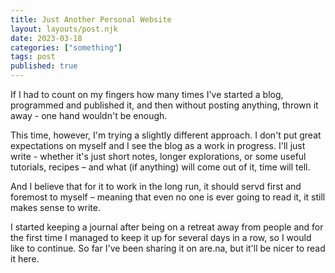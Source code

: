 ```yaml
---
title: Just Another Personal Website
layout: layouts/post.njk
date: 2023-03-18
categories: ["something"]
tags: post
published: true
---
```


If I had to count on my fingers how many times I've started a blog, programmed and published it, and then without posting anything, thrown it away - one hand wouldn't be enough.

This time, however, I'm trying a slightly different approach. I don't put great expectations on myself and I see the blog as a work in progress. I'll just write - whether it's just short notes, longer explorations, or some useful tutorials, recipes – and what (if anything) will come out of it, time will tell.

And I believe that for it to work in the long run, it should servd first and foremost to myself – meaning that even no one is ever going to read it, it still makes sense to write.

I started keeping a journal after being on a retreat away from people and for the first time I managed to keep it up for several days in a row, so I would like to continue. So far I've been sharing it on are.na, but it'll be nicer to read it here.




